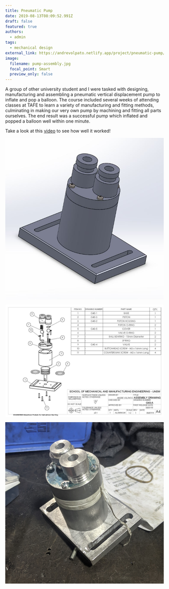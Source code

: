 ```yaml
---
title: Pneumatic Pump
date: 2019-08-13T08:09:52.991Z
draft: false
featured: true
authors:
  - admin
tags:
  - mechanical design
external_link: https://andrevolpato.netlify.app/project/pneumatic-pump/
image:
  filename: pump-assembly.jpg
  focal_point: Smart
  preview_only: false
---
```

A group of other university student and I were tasked with designing, manufacturing and assembling a pneumatic vertical displacement pump to inflate and pop a balloon. The course included several weeks of attending classes at TAFE to learn a variety of manufacturing and fitting methods, culminating in making our very own pump by machining and fitting all parts ourselves. The end result was a successful pump which inflated and popped a balloon well within one minute.

Take a look at this [video](https://youtu.be/EVq0-BA2mTg) to see how well it worked!

![](pump-assembly.jpg)

![](pump-exploded-view.jpg)

![](pump-photo.jpg)
